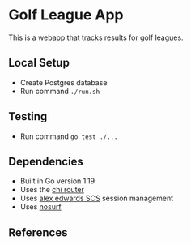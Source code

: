 # Golf League App

This is a webapp that tracks results for golf leagues.

## Local Setup

- Create Postgres database
- Run command `./run.sh`

## Testing

- Run command `go test ./...`

## Dependencies

- Built in Go version 1.19
- Uses the [chi router](https://github.com/go-chi/chi)
- Uses [alex edwards SCS](https://github.com/alexedwards/scs) session management
- Uses [nosurf](https://github.com/justinas/nosurf)

## References
